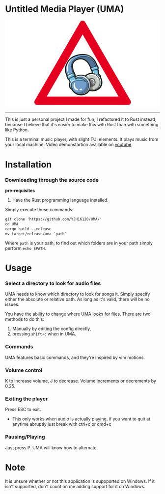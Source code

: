 # Untitled Media Player (UMA)
![](Images/UMA.png)  

---
This is just a personal project I made for fun, I refactored it to Rust instead, because I believe that it's easier to make this with Rust than with something like Python.

This is a terminal music player, with slight TUI elements. It plays music from your local machine. Video demonstartion available on [youtube](https://www.youtube.com/watch?v=teCQJ0yYcQs&t=73s).

# Installation
### Downloading through the source code
**pre-requisites**  
1. Have the Rust programming language installed.

Simply execute these commands:
```
git clone 'https://github.com/YJH16120/UMA/'
cd UMA
cargo build --release
mv target/release/uma `path`
```
Where `path` is your path, to find out which folders are in your path simply perform `echo $PATH`.

# Usage
### Select a directory to look for audio files
UMA needs to know which directory to look for songs it. Simply specify either the absolute or relative path.
As long as it's valid, there will be no issues.

You have the ability to change where UMA looks for files. There are two methods to do this:
1. Manually by editing the config directly,
2. pressing `shift+c` when in UMA.

### Commands
UMA features basic commands, and they're inspired by vim motions.

### Volume control
K to increase volume, J to decrease. Volume increments or decrements by 0.25.

### Exiting the player
Press ESC to exit. 
- This only works when audio is actually playing, if you want to quit at anytime abruptly just break with ctrl+c or cmd+c

### Pausing/Playing
Just press P. UMA will know how to alternate.

# Note
It is unsure whether or not this application is suppported on Windows. If it isn't supported, don't count on me 
adding support for it on Windows. 
